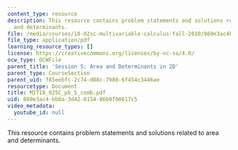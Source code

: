 ```yaml
---
content_type: resource
description: This resource contains problem statements and solutions related to area
  and determinants.
file: /media/courses/18-02sc-multivariable-calculus-fall-2010/860e3ac4bb8a3d42815486b9f00617c5_MIT18_02SC_pb_5_comb.pdf
file_type: application/pdf
learning_resource_types: []
license: https://creativecommons.org/licenses/by-nc-sa/4.0/
ocw_type: OCWFile
parent_title: 'Session 5: Area and Determinants in 2D'
parent_type: CourseSection
parent_uid: f85eebfc-2c74-d08c-7980-6f454c3446ae
resourcetype: Document
title: MIT18_02SC_pb_5_comb.pdf
uid: 860e3ac4-bb8a-3d42-8154-86b9f00617c5
video_metadata:
  youtube_id: null
---
```

This resource contains problem statements and solutions related to area and determinants.